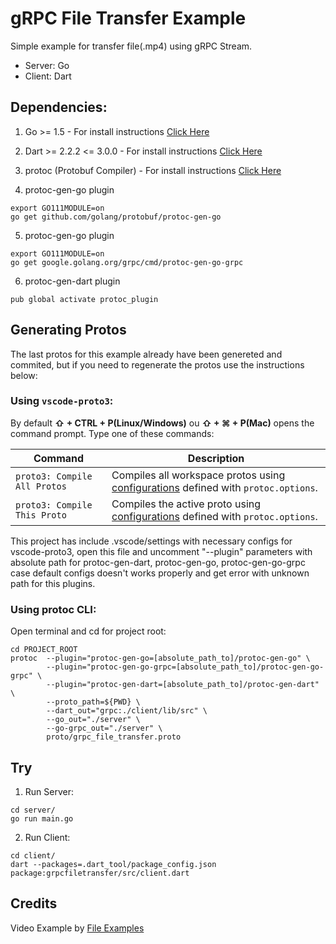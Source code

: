 # gRPC File Transfer Example

Simple example for transfer file(.mp4) using gRPC Stream.

* Server: Go
* Client: Dart


## Dependencies:

1. Go >= 1.5 - For install instructions [Click Here](https://golang.org/doc/install)

2. Dart >= 2.2.2 <= 3.0.0 - For install instructions [Click Here](https://dart.dev/get-dart)

3. protoc (Protobuf Compiler) - For install instructions [Click Here](https://grpc.io/docs/protoc-installation/)

4. protoc-gen-go plugin
```
export GO111MODULE=on
go get github.com/golang/protobuf/protoc-gen-go
```

5. protoc-gen-go plugin
```
export GO111MODULE=on
go get google.golang.org/grpc/cmd/protoc-gen-go-grpc
```

6. protoc-gen-dart plugin
```
pub global activate protoc_plugin
```


## Generating Protos

The last protos for this example already have been genereted and commited, but if you need to regenerate the protos use the instructions below:


### Using `vscode-proto3`:

By default **⇧ + CTRL + P(Linux/Windows)** ou **⇧ + ⌘ + P(Mac)** opens the command prompt. Type one of these commands:

| Command | Description |
|---------|-------------|
| `proto3: Compile All Protos` | Compiles all workspace protos using [configurations](#extension-settings) defined with `protoc.options`. |
| `proto3: Compile This Proto` | Compiles the active proto using [configurations](#extension-settings) defined with `protoc.options`. |

This project has include .vscode/settings with necessary configs for vscode-proto3, open this file and uncomment "--plugin" parameters with absolute path for protoc-gen-dart, protoc-gen-go, protoc-gen-go-grpc case default configs doesn't works properly and get error with unknown path for this plugins.


### Using protoc CLI:

Open terminal and cd for project root:

```
cd PROJECT_ROOT
protoc  --plugin="protoc-gen-go=[absolute_path_to]/protoc-gen-go" \
        --plugin="protoc-gen-go-grpc=[absolute_path_to]/protoc-gen-go-grpc" \
        --plugin="protoc-gen-dart=[absolute_path_to]/protoc-gen-dart" \
        --proto_path=${PWD} \
        --dart_out="grpc:./client/lib/src" \
        --go_out="./server" \
        --go-grpc_out="./server" \
        proto/grpc_file_transfer.proto
```


## Try

1. Run Server:
```
cd server/
go run main.go
```

2. Run Client:
```
cd client/
dart --packages=.dart_tool/package_config.json package:grpcfiletransfer/src/client.dart
```

## Credits

Video Example by [File Examples](https://file-examples-com.github.io/uploads/2017/04/file_example_MP4_1920_18MG.mp4)